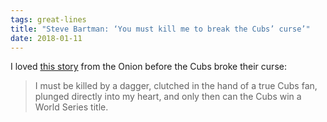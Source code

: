 ```yaml
---
tags: great-lines
title: "Steve Bartman: ‘You must kill me to break the Cubs’ curse’"
date: 2018-01-11
---
```


I loved [this story](https://sports.theonion.com/steve-bartman-you-must-kill-me-to-break-the-cubs-cur-1819578352) from the Onion before the Cubs broke their curse:

> I must be killed by a dagger, clutched in the hand of a true Cubs fan, plunged directly into my heart, and only then can the Cubs win a World Series title.